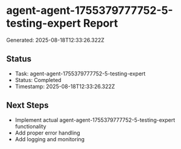 # agent-agent-1755379777752-5-testing-expert Report

Generated: 2025-08-18T12:33:26.322Z

## Status
- Task: agent-agent-1755379777752-5-testing-expert
- Status: Completed
- Timestamp: 2025-08-18T12:33:26.322Z

## Next Steps
- Implement actual agent-agent-1755379777752-5-testing-expert functionality
- Add proper error handling
- Add logging and monitoring
